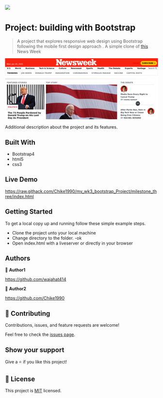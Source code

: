 ![](https://img.shields.io/badge/Microverse-blueviolet)

# Project: building with Bootstrap

> A project that explores responsive web design using Bootstrap following the mobile first design approach . A simple clone of [this](https://web.archive.org/web/20210120125445/https://www.newsweek.com/) News Week

![screenshot](./_screenshot.png?raw=true "Optional Title")

Additional description about the project and its features.

## Built With

- Bootstrap4
- html5
- css3
## Live Demo



https://raw.githack.com/Chike1990/mv_wk3_bootstrap_Project/milestone_three/index.html


## Getting Started

To get a local copy up and running follow these simple example steps.

- Clone the project unto your local machine
- Change directory to the folder.
-ok
- Open index.html with a liveserver or directly in your browser

## Authors

👤 **Author1**

https://github.com/wajahat414

👤 **Author2**

https://github.com/Chike1990



## 🤝 Contributing

Contributions, issues, and feature requests are welcome!

Feel free to check the [issues page](https://github.com/Chike1990/mv_wk3_bootstrap_Project/issues
).

## Show your support

Give a ⭐️ if you like this project!

## 📝 License

This project is [MIT](LICENSE) licensed.

